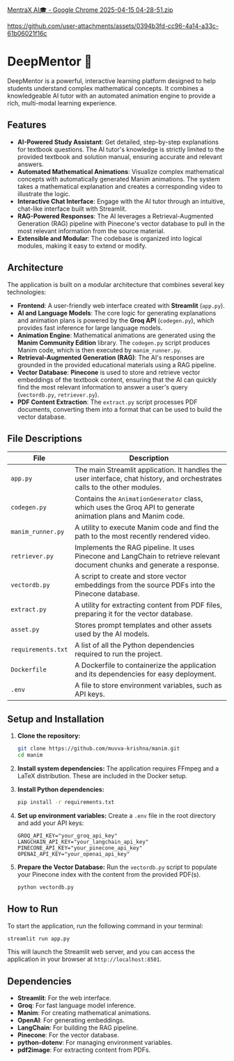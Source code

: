
[MentraX AI🎓 - Google Chrome 2025-04-15 04-28-51.zip](https://github.com/user-attachments/files/21419135/MentraX.AI.-.Google.Chrome.2025-04-15.04-28-51.zip)


https://github.com/user-attachments/assets/0394b3fd-cc96-4a14-a33c-61b06021f16c

# DeepMentor 🧠

DeepMentor is a powerful, interactive learning platform designed to help students understand complex mathematical concepts. It combines a knowledgeable AI tutor with an automated animation engine to provide a rich, multi-modal learning experience.





## Features

  - **AI-Powered Study Assistant**: Get detailed, step-by-step explanations for textbook questions. The AI tutor's knowledge is strictly limited to the provided textbook and solution manual, ensuring accurate and relevant answers.
  - **Automated Mathematical Animations**: Visualize complex mathematical concepts with automatically generated Manim animations. The system takes a mathematical explanation and creates a corresponding video to illustrate the logic.
  - **Interactive Chat Interface**: Engage with the AI tutor through an intuitive, chat-like interface built with Streamlit.
  - **RAG-Powered Responses**: The AI leverages a Retrieval-Augmented Generation (RAG) pipeline with Pinecone's vector database to pull in the most relevant information from the source material.
  - **Extensible and Modular**: The codebase is organized into logical modules, making it easy to extend or modify.

## Architecture

The application is built on a modular architecture that combines several key technologies:

  - **Frontend**: A user-friendly web interface created with **Streamlit** (`app.py`).
  - **AI and Language Models**: The core logic for generating explanations and animation plans is powered by the **Groq API** (`codegen.py`), which provides fast inference for large language models.
  - **Animation Engine**: Mathematical animations are generated using the **Manim Community Edition** library. The `codegen.py` script produces Manim code, which is then executed by `manim_runner.py`.
  - **Retrieval-Augmented Generation (RAG)**: The AI's responses are grounded in the provided educational materials using a RAG pipeline.
  - **Vector Database**: **Pinecone** is used to store and retrieve vector embeddings of the textbook content, ensuring that the AI can quickly find the most relevant information to answer a user's query (`vectordb.py`, `retriever.py`).
  - **PDF Content Extraction**: The `extract.py` script processes PDF documents, converting them into a format that can be used to build the vector database.

## File Descriptions

| File | Description |
|---|---|
| `app.py` | The main Streamlit application. It handles the user interface, chat history, and orchestrates calls to the other modules. |
| `codegen.py` | Contains the `AnimationGenerator` class, which uses the Groq API to generate animation plans and Manim code. |
| `manim_runner.py` | A utility to execute Manim code and find the path to the most recently rendered video. |
| `retriever.py` | Implements the RAG pipeline. It uses Pinecone and LangChain to retrieve relevant document chunks and generate a response. |
| `vectordb.py`| A script to create and store vector embeddings from the source PDFs into the Pinecone database. |
| `extract.py`| A utility for extracting content from PDF files, preparing it for the vector database. |
| `asset.py` | Stores prompt templates and other assets used by the AI models. |
| `requirements.txt` | A list of all the Python dependencies required to run the project. |
| `Dockerfile` | A Dockerfile to containerize the application and its dependencies for easy deployment. |
| `.env` | A file to store environment variables, such as API keys. |

## Setup and Installation

1.  **Clone the repository:**

    ```bash
    git clone https://github.com/muvva-krishna/manim.git
    cd manim
    ```

2.  **Install system dependencies:**
    The application requires FFmpeg and a LaTeX distribution. These are included in the Docker setup.

3.  **Install Python dependencies:**

    ```bash
    pip install -r requirements.txt
    ```

4.  **Set up environment variables:**
    Create a `.env` file in the root directory and add your API keys:

    ```
    GROQ_API_KEY="your_groq_api_key"
    LANGCHAIN_API_KEY="your_langchain_api_key"
    PINECONE_API_KEY="your_pinecone_api_key"
    OPENAI_API_KEY="your_openai_api_key"
    ```

5.  **Prepare the Vector Database:**
    Run the `vectordb.py` script to populate your Pinecone index with the content from the provided PDF(s).

    ```bash
    python vectordb.py
    ```

## How to Run

To start the application, run the following command in your terminal:

```bash
streamlit run app.py
```

This will launch the Streamlit web server, and you can access the application in your browser at `http://localhost:8501`.

## Dependencies

  - **Streamlit**: For the web interface.
  - **Groq**: For fast language model inference.
  - **Manim**: For creating mathematical animations.
  - **OpenAI**: For generating embeddings.
  - **LangChain**: For building the RAG pipeline.
  - **Pinecone**: For the vector database.
  - **python-dotenv**: For managing environment variables.
  - **pdf2image**: For extracting content from PDFs.
